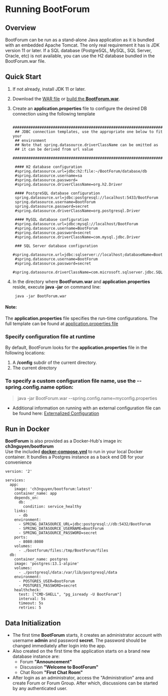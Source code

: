 # Running BootForum

## Overview
BootForum can be run as a stand-alone Java application as it is bundled with an embedded Apache Tomcat. The only real requirement it has is JDK version 11 or later. If a SQL database (PostgreSQL, MySQL, SQL Server, Oracle, etc) is not available, you can use the H2 database bundled in the BootForum.war file.

## Quick Start
1. If not already, install JDK 11 or later.
2. Download the [WAR file](https://github.com/chipolaris/BootForum/releases/download/v.0.04/BootForum-0.0.4-SNAPSHOT.war "Latest Release") or [build the **BootForum.war**](Building.md).
3. Create an **application.properties** file to configure the desired DB connection using the following template 
	
		################################################################################
		## JDBC connection templates, use the appropriate one below to fit your 
		## environment
		## Note that spring.datasource.driverClassName can be omitted as 
		## it can be derived from url value
		################################################################################
		
		#### H2 database configuration
		#spring.datasource.url=jdbc:h2:file:~/BootForum/database/db
		#spring.datasource.username=sa
		#spring.datasource.password=
		#spring.datasource.driverClassName=org.h2.Driver
		
		#### PostgreSQL database configuration
		spring.datasource.url=jdbc:postgresql://localhost:5433/BootForum
		spring.datasource.username=BootForum
		spring.datasource.password=secret
		#spring.datasource.driverClassName=org.postgresql.Driver
		
		#### MySQL database configuration
		#spring.datasource.url=jdbc:mysql://localhost/BootForum
		#spring.datasource.username=BootForum
		#spring.datasource.password=secret
		#spring.datasource.driverClassName=com.mysql.jdbc.Driver
		
		### SQL Server database configuration
		#spring.datasource.url=jdbc:sqlserver://localhost;databaseName=BootForum
		#spring.datasource.username=BootForum
		#spring.datasource.password=secret
		#spring.datasource.driverClassName=com.microsoft.sqlserver.jdbc.SQLServerDriver
		
4. In the directory where **BootForum.war** and **application.properties** reside, execute **java -jar** on command line:

		java -jar BootForum.war

#### Note:
The **application.properties** file specifies the run-time configurations. The full template can be found at [application.properties file](./src/main/resources/application.properties)
### Specify configuration file at runtime
By default, BootForum looks for the **application.properties** file in the following locations: 
1. A **/config** subdir of the current directory.
2. The current directory
### To specify a custom configuration file name, use the **--spring.config.name** option:
> java -jar BootForum.war --spring.config.name=myconfig.properties
* Additional information on running with an external configuration file can be found here:
[Externalized Configuration](https://docs.spring.io/spring-boot/docs/2.2.0.RELEASE/reference/html/spring-boot-features.html#boot-features-external-config-application-property-files "Externalized Configuration")

## Run in Docker
**BootForum** is also provided as a Docker-Hub's image in: **ch3nguyen/bootforum**  
Use the included **[docker-compose.yml](./docker-compose.yml)** to run in your local Docker container. It bundles a Postgres instance as a back end DB for your convenience  

	version: '2'
	
	services:
	  app:
	    image: 'ch3nguyen/bootforum:latest'
	    container_name: app
	    depends_on:
	      db:
	        condition: service_healthy 
	    links:
	      - db 
	    environment:
	      - SPRING_DATASOURCE_URL=jdbc:postgresql://db:5432/BootForum
	      - SPRING_DATASOURCE_USERNAME=BootForum
	      - SPRING_DATASOURCE_PASSWORD=secret
	    ports:
	      - 8080:8080
	    volumes:
	      - ./bootforum/files:/tmp/BootForum/files
	  db:
	    container_name: postgres
	    image: 'postgres:13.1-alpine'
	    volumes:
	      - ./postgresql/data:/var/lib/postgresql/data
	    environment:
	      - POSTGRES_USER=BootForum
	      - POSTGRES_PASSWORD=secret
	    healthcheck:
	      test: ["CMD-SHELL", "pg_isready -U BootForum"]
	      interval: 5s
	      timeout: 5s
	      retries: 5
	
## Data Initialization
* The first time **BootForum** starts, it creates an administrator account with username **admin** and password **secret**. The password should be changed immediately after login into the app.
* Also created on the first time the application starts on a brand new database instance are: 
	* Forum **"Announcement"**  
	* Discussion **"Welcome to BootForum"**
	* Chat Room **"First Chat Room"**
* After login as an administrator, access the "Administration" area and create Forum or Forum Group. After which, discussions can be started by any authenticated user.

